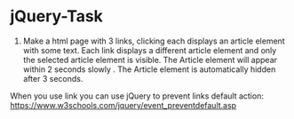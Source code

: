 # jQuery-Task
1. Make a html page with 3 links, clicking each displays an article element with some text. Each link displays a different article element and only the selected article element is visible. The Article element will appear within 2 seconds slowly . The Article element is automatically hidden after 3 seconds.

When you use link you can use jQuery to prevent links default action: https://www.w3schools.com/jquery/event_preventdefault.asp
